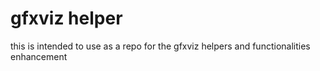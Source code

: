 # gfxviz helper
this is intended to use as a repo for the gfxviz helpers and functionalities enhancement



